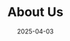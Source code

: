 ---
title: "About Us"
date: '2025-04-03'
draft: false
url: '/es/about-us'

sections:
- name: hero-4
  weight: 1
  title: "What is behind the SeaTable company?"
  description: "We are changing the way people will work with data in the future."
  button:
    label: "Join our team!"
    link: "/jobs"

- name: content-14
  weight: 2
  title: This is what drives us
  subtitle: Motivation
  items:
  - headline: Simplicity
    text: With our cloud solution, teams and companies can organize their data and information more efficiently in minutes and without technical knowledge
  - headline: Control
    text: With the self-hosted version, we offer a way out of dependency. Take full control of your data and processes.
  - headline: Market leader
    text: Our goal is to become the European market leader in low-code solutions. We work towards this every day.
  - headline: Service provider
    text: We offer installation, configuration, maintenance, training and operation for companies of all sizes.

- name: content-15
  weight: 3
  title: SeaTable in figures
  items:
  - number: "2020"
    text: At the start since
  - number: 40+
    text: Team members
  - number: 3
    text: Locations
  - number: 100.000+
    text: Users
  image: "/images/our-team-at-seadays2024.jpg"

- name: content-16
  weight: 4
  title: This is our identity
  subtitle: Values
  items:
  - headline: Innovative
    text: We find solutions for the needs of tomorrow
  - headline: Knowledge
    text: We are experts and are happy to pass on our knowledge
  - headline: Trustworthiness
    text: We focus on high quality standards and data security
  - headline: Enthusiasm
    text: We look forward to making complex processes easier
  - headline: Commitment
    text: We work to make a difference

- name: content-17
  weight: 5
  title: We are proud of this
  subtitle: Milestones
  items:
  - date: 04/2019
    text: "The idea is born and the <span class='gradient'>first row of source code</span> is written"
  - date: 06/2020
    text: <span class='gradient'>seatable.io</span> goes online
  - date: 09/2020
    text: First mention in the <span class='gradient'>German IT press</span>
  - date: 04/2021
    text: <span class='gradient'>SeaTable 2.0</span> appears
  - date: 07/2021
    text: 100+ stars on <span class='gradient'>GitHub</span>
  - date: 04/2022
    text: <span class='gradient'>The Handelsblatt</span> is the first national German newspaper to report on SeaTable
  - date: 06/2022
    text: <span class='gradient'>SeaTable 3.0</span> is released
  - date: 08/2022
    text: 10K downloads at <span class='gradient'>Docker Hub</span>
  - date: 03/2023
    text: <span class='gradient'>BwTable innovation project</span> with the German armed forces
  - date: 07/2023
    text: SeaTable is now available in <span class='gradient'>6 different languages</span>
  - date: 11/2024
    text: <span class='gradient'>SeaTable 5.0</span> marks a new milestone in the no-code world
  - date: 02/2025
    text: <span class='gradient'>seatable.com</span> sees the light of day

- name: content-18
  weight: 6
  title: The German-Chinese joint venture
  subtitle: Management Team
  items: 
  - headline: The founding brothers of SeaTable GmbH
    text: "SeaTable GmbH is responsible for the sales and support of SeaTable as well as the operation of the SeaTable Cloud.<br/><br/> SeaTable GmbH was founded in July 2020 by the brothers Dr. Ralf Dyllick-Brenzinger and Christoph Dyllick-Brenzinger. They are also the managing directors of the company."
    style: "clean"
  - headline: Dr. Ralf Dyllick-Brenzinger
    text: "Dr. Ralf Dyllick-Brenzinger, founder and CEO of SeaTable, is a former management consultant with the Boston Consulting Group. His consulting focus was on finance, which led him to projects in the United Arab Emirates. in 2014, he and his brother Christoph founded datamate GmbH & Co. KG with his brother Christoph to distribute both open source server systems and the private cloud solution Seafile Server.<br/><br/>Ralf studied business administration at the University of St. Gallen and received his doctorate from the Ecole Polytechnique Fédérale de Lausanne (EPFL) for his dissertation entitled 'Energy Strategy Formation in the Middle East and North Africa'."
  - headline: Christoph Dyllick-Brenzinger
    text: "Christoph Dyllick-Brenzinger is one of the founders and Chief Product Officer of SeaTable. After several years as a management consultant in the SAP environment for major European corporations, he founded the joint company datamate GmbH & Co. KG.<br/><br/>Christoph studied economics at the University of Mannheim and has been an enthusiastic software developer since his early youth. In 2000, at the age of just 17 (and as the youngest participant in the field), he won the title of European Team Bike Courier Champion."
  - headline: Our partners at Seafile Ltd.
    text: "Seafile Ltd. is a software company from Beijing, China. Seafile Ltd. has been developing the low-code application SeaTable since 2019. Seafile Ltd. was founded by Daniel Pan and Jonathan Xu in 2012 to market the self-developed software Seafile Server.<br/><br/>Seafile Server is an enterprise file sync-and-share solution that is particularly popular in the European university and research sector. Seafile Server is available in two editions. The Seafile Server Community Edition is open source; the Seafile Server Professional Edition is distributed under a proprietary license.<br/><br/>Seafile Ltd. holds a 50 percent share in SeaTable GmbH. It is neither directly nor indirectly involved in the management."
    style: "clean"
  - headline: Daniel Pan
    text: "Daniel Pan is the Chief Executive Officer of Seafile Ltd. Just two years after finishing his studies, he founded Seafile Ltd together with Jonathan Xu. During their studies, the two later founders had already started to develop their own file synchronization solution.<br/><br/>Daniel is a graduate of Tsinghua University in Beijing, China."
  - headline: Jonathan Xu
    text: "Jonathan Xu is CTO of Seafile Ltd. In 2012, he founded Seafile Ltd. together with Daniel Pan to further develop and market the file synchronization software Seafile, which the two had been working on together since their university days.<br/><br/>Jonathan is a graduate of Tsinghua University in Beijing, China."

- name: content-3
  weight: 7
  title: What do others say about us?
  subtitle: Press
  button:
    label: To the press area
    link: "/press"
---